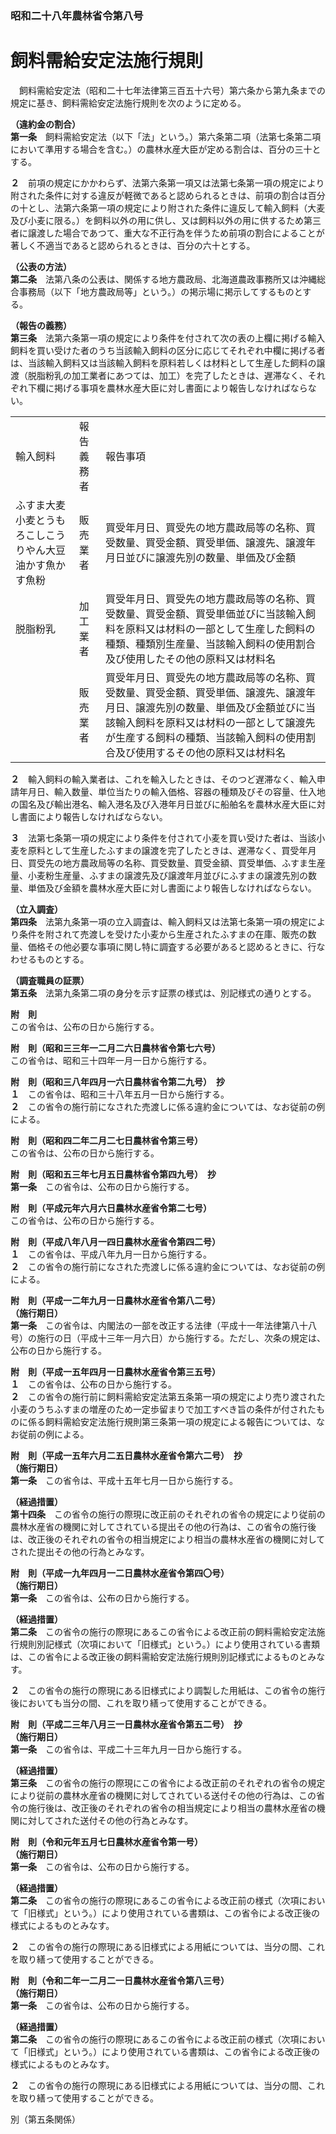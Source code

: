 ### 昭和二十八年農林省令第八号  
# 飼料需給安定法施行規則  
　飼料需給安定法（昭和二十七年法律第三百五十六号）第六条から第九条までの規定に基き、飼料需給安定法施行規則を次のように定める。  
  
**（違約金の割合）**  
**第一条**　飼料需給安定法（以下「法」という。）第六条第二項（法第七条第二項において準用する場合を含む。）の農林水産大臣が定める割合は、百分の三十とする。  
  
**２**　前項の規定にかかわらず、法第六条第一項又は法第七条第一項の規定により附された条件に対する違反が軽微であると認められるときは、前項の割合は百分の十とし、法第六条第一項の規定により附された条件に違反して輸入飼料（大麦及び小麦に限る。）を飼料以外の用に供し、又は飼料以外の用に供するため第三者に譲渡した場合であつて、重大な不正行為を伴うため前項の割合によることが著しく不適当であると認められるときは、百分の六十とする。  
  
**（公表の方法）**  
**第二条**　法第八条の公表は、関係する地方農政局、北海道農政事務所又は沖縄総合事務局（以下「地方農政局等」という。）の掲示場に掲示してするものとする。  
  
**（報告の義務）**  
**第三条**　法第六条第一項の規定により条件を付されて次の表の上欄に掲げる輸入飼料を買い受けた者のうち当該輸入飼料の区分に応じてそれぞれ中欄に掲げる者は、当該輸入飼料又は当該輸入飼料を原料若しくは材料として生産した飼料の譲渡（脱脂粉乳の加工業者にあつては、加工）を完了したときは、遅滞なく、それぞれ下欄に掲げる事項を農林水産大臣に対し書面により報告しなければならない。  

||||  
| --- | --- | --- |  
|輸入飼料|報告義務者|報告事項|  
|ふすま大麦小麦とうもろこしこうりやん大豆油かす魚かす魚粉|販売業者|買受年月日、買受先の地方農政局等の名称、買受数量、買受金額、買受単価、譲渡先、譲渡年月日並びに譲渡先別の数量、単価及び金額|  
|脱脂粉乳|加工業者|買受年月日、買受先の地方農政局等の名称、買受数量、買受金額、買受単価並びに当該輸入飼料を原料又は材料の一部として生産した飼料の種類、種類別生産量、当該輸入飼料の使用割合及び使用したその他の原料又は材料名|  
||販売業者|買受年月日、買受先の地方農政局等の名称、買受数量、買受金額、買受単価、譲渡先、譲渡年月日、譲渡先別の数量、単価及び金額並びに当該輸入飼料を原料又は材料の一部として譲渡先が生産する飼料の種類、当該輸入飼料の使用割合及び使用するその他の原料又は材料名|  
  
  
**２**　輸入飼料の輸入業者は、これを輸入したときは、そのつど遅滞なく、輸入申請年月日、輸入数量、単位当たりの輸入価格、容器の種類及びその容量、仕入地の国名及び輸出港名、輸入港名及び入港年月日並びに船舶名を農林水産大臣に対し書面により報告しなければならない。  
  
**３**　法第七条第一項の規定により条件を付されて小麦を買い受けた者は、当該小麦を原料として生産したふすまの譲渡を完了したときは、遅滞なく、買受年月日、買受先の地方農政局等の名称、買受数量、買受金額、買受単価、ふすま生産量、小麦粉生産量、ふすまの譲渡先及び譲渡年月並びにふすまの譲渡先別の数量、単価及び金額を農林水産大臣に対し書面により報告しなければならない。  
  
**（立入調査）**  
**第四条**　法第九条第一項の立入調査は、輸入飼料又は法第七条第一項の規定により条件を附されて売渡しを受けた小麦から生産されたふすまの在庫、販売の数量、価格その他必要な事項に関し特に調査する必要があると認めるときに、行なわせるものとする。  
  
**（調査職員の証票）**  
**第五条**　法第九条第二項の身分を示す証票の様式は、別記様式の通りとする。  
  
**附　則**  
この省令は、公布の日から施行する。  
  
**附　則（昭和三三年一二月二六日農林省令第七六号）**  
この省令は、昭和三十四年一月一日から施行する。  
  
**附　則（昭和三八年四月一六日農林省令第二九号）　抄**  
**１**　この省令は、昭和三十八年五月一日から施行する。  
**２**　この省令の施行前になされた売渡しに係る違約金については、なお従前の例による。  
  
**附　則（昭和四二年二月二七日農林省令第三号）**  
この省令は、公布の日から施行する。  
  
**附　則（昭和五三年七月五日農林省令第四九号）　抄**  
**第一条**　この省令は、公布の日から施行する。  
  
**附　則（平成元年六月六日農林水産省令第二七号）**  
この省令は、公布の日から施行する。  
  
**附　則（平成八年八月一四日農林水産省令第四二号）**  
**１**　この省令は、平成八年九月一日から施行する。  
**２**　この省令の施行前になされた売渡しに係る違約金については、なお従前の例による。  
  
**附　則（平成一二年九月一日農林水産省令第八二号）**  
**（施行期日）**  
**第一条**　この省令は、内閣法の一部を改正する法律（平成十一年法律第八十八号）の施行の日（平成十三年一月六日）から施行する。ただし、次条の規定は、公布の日から施行する。  
  
**附　則（平成一五年四月一日農林水産省令第三五号）**  
**１**　この省令は、公布の日から施行する。  
**２**　この省令の施行前に飼料需給安定法第五条第一項の規定により売り渡された小麦のうちふすまの増産のため一定歩留まりで加工すべき旨の条件が付されたものに係る飼料需給安定法施行規則第三条第一項の規定による報告については、なお従前の例による。  
  
**附　則（平成一五年六月二五日農林水産省令第六二号）　抄**  
**（施行期日）**  
**第一条**　この省令は、平成十五年七月一日から施行する。  
  
**（経過措置）**  
**第十四条**　この省令の施行の際現に改正前のそれぞれの省令の規定により従前の農林水産省の機関に対してされている提出その他の行為は、この省令の施行後は、改正後のそれぞれの省令の相当規定により相当の農林水産省の機関に対してされた提出その他の行為とみなす。  
  
**附　則（平成一九年四月一二日農林水産省令第四〇号）**  
**（施行期日）**  
**第一条**　この省令は、公布の日から施行する。  
  
**（経過措置）**  
**第二条**　この省令の施行の際現にあるこの省令による改正前の飼料需給安定法施行規則別記様式（次項において「旧様式」という。）により使用されている書類は、この省令による改正後の飼料需給安定法施行規則別記様式によるものとみなす。  
  
**２**　この省令の施行の際現にある旧様式により調製した用紙は、この省令の施行後においても当分の間、これを取り繕って使用することができる。  
  
**附　則（平成二三年八月三一日農林水産省令第五二号）　抄**  
**（施行期日）**  
**第一条**　この省令は、平成二十三年九月一日から施行する。  
  
**（経過措置）**  
**第三条**　この省令の施行の際現にこの省令による改正前のそれぞれの省令の規定により従前の農林水産省の機関に対してされている送付その他の行為は、この省令の施行後は、改正後のそれぞれの省令の相当規定により相当の農林水産省の機関に対してされた送付その他の行為とみなす。  
  
**附　則（令和元年五月七日農林水産省令第一号）**  
**（施行期日）**  
**第一条**　この省令は、公布の日から施行する。  
  
**（経過措置）**  
**第二条**　この省令の施行の際現にあるこの省令による改正前の様式（次項において「旧様式」という。）により使用されている書類は、この省令による改正後の様式によるものとみなす。  
  
**２**　この省令の施行の際現にある旧様式による用紙については、当分の間、これを取り繕って使用することができる。  
  
**附　則（令和二年一二月二一日農林水産省令第八三号）**  
**（施行期日）**  
**第一条**　この省令は、公布の日から施行する。  
  
**（経過措置）**  
**第二条**　この省令の施行の際現にあるこの省令による改正前の様式（次項において「旧様式」という。）により使用されている書類は、この省令による改正後の様式によるものとみなす。  
  
**２**　この省令の施行の際現にある旧様式による用紙については、当分の間、これを取り繕って使用することができる。  
  
別（第五条関係）  

          
        